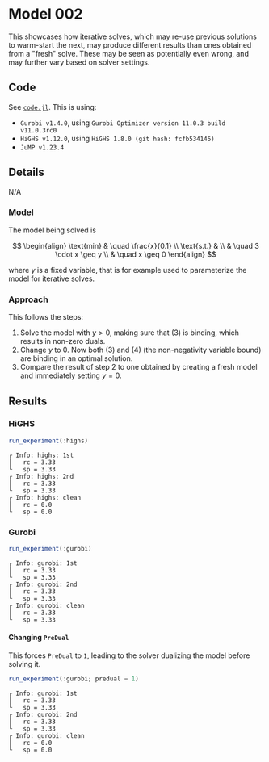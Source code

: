 # Model 002

This showcases how iterative solves, which may re-use previous solutions to warm-start the next, may produce different results than ones obtained from a "fresh" solve. These may be seen as potentially even wrong, and may further vary based on solver settings.

## Code

See [`code.jl`](./code.jl). This is using:

- `Gurobi v1.4.0`, using `Gurobi Optimizer version 11.0.3 build v11.0.3rc0`
- `HiGHS v1.12.0`, using `HiGHS 1.8.0 (git hash: fcfb534146)`
- `JuMP v1.23.4`

## Details

N/A

### Model

The model being solved is

$$
\begin{align}
    \text{min} & \quad \frac{x}{0.1} \\
    \text{s.t.} & \\
    & \quad 3 \cdot x \geq y \\
    & \quad x \geq 0
\end{align}
$$

where $y$ is a fixed variable, that is for example used to parameterize the model for iterative solves.

### Approach

This follows the steps:

1. Solve the model with $y > 0$, making sure that $(3)$ is binding, which results in non-zero duals.
2. Change $y$ to $0$. Now both $(3)$ and $(4)$ (the non-negativity variable bound) are binding in an optimal solution.
3. Compare the result of step 2 to one obtained by creating a fresh model and immediately setting $y = 0$.

## Results

### HiGHS

```julia
run_experiment(:highs)
```

```console
┌ Info: highs: 1st
│   rc = 3.33
└   sp = 3.33
┌ Info: highs: 2nd
│   rc = 3.33
└   sp = 3.33
┌ Info: highs: clean
│   rc = 0.0
└   sp = 0.0
```

### Gurobi

```julia
run_experiment(:gurobi)
```

```console
┌ Info: gurobi: 1st
│   rc = 3.33
└   sp = 3.33
┌ Info: gurobi: 2nd
│   rc = 3.33
└   sp = 3.33
┌ Info: gurobi: clean
│   rc = 3.33
└   sp = 3.33
```

#### Changing `PreDual`

This forces `PreDual` to `1`, leading to the solver dualizing the model before solving it.

```julia
run_experiment(:gurobi; predual = 1)
```

```console
┌ Info: gurobi: 1st
│   rc = 3.33
└   sp = 3.33
┌ Info: gurobi: 2nd
│   rc = 3.33
└   sp = 3.33
┌ Info: gurobi: clean
│   rc = 0.0
└   sp = 0.0
```
